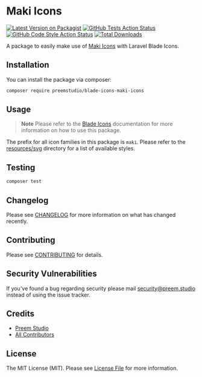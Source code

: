 # Maki Icons

[![Latest Version on Packagist](https://img.shields.io/packagist/v/preemstudio/blade-icons-maki-icons.svg?style=flat-square)](https://packagist.org/packages/preemstudio/blade-icons-maki-icons)
[![GitHub Tests Action Status](https://img.shields.io/github/actions/workflow/status/preemstudio/blade-icons-maki-icons/run-tests.yml?branch=main&label=tests&style=flat-square)](https://github.com/PreemStudio/blade-icons-maki-icons/actions?query=workflow%3Arun-tests+branch%3Amain)
[![GitHub Code Style Action Status](https://img.shields.io/github/actions/workflow/status/preemstudio/blade-icons-maki-icons/fix-php-code-style-issues.yml?branch=main&label=code%20style&style=flat-square)](https://github.com/PreemStudio/blade-icons-maki-icons/actions?query=workflow%3A"Fix+PHP+code+style+issues"+branch%3Amain)
[![Total Downloads](https://img.shields.io/packagist/dt/preemstudio/blade-icons-maki-icons.svg?style=flat-square)](https://packagist.org/packages/preemstudio/blade-icons-maki-icons)

A package to easily make use of [Maki Icons](https://github.com/mapbox/maki) with Laravel Blade Icons.

## Installation

You can install the package via composer:

```bash
composer require preemstudio/blade-icons-maki-icons
```

## Usage

> **Note**
> Please refer to the [Blade Icons](https://github.com/PreemStudio/blade-icons) documentation for more information on how to use this package.

The prefix for all icon families in this package is `maki`. Please refer to the [resources/svg](/resources/svg) directory for a list of available styles.

## Testing

```bash
composer test
```

## Changelog

Please see [CHANGELOG](CHANGELOG.md) for more information on what has changed recently.

## Contributing

Please see [CONTRIBUTING](CONTRIBUTING.md) for details.

## Security Vulnerabilities

If you've found a bug regarding security please mail [security@preem.studio](mailto:security@preem.studio) instead of using the issue tracker.

## Credits

- [Preem Studio](https://github.com/PreemStudio)
- [All Contributors](../../contributors)

## License

The MIT License (MIT). Please see [License File](LICENSE.md) for more information.
